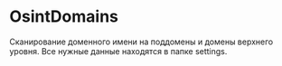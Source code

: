 # OsintDomains
Сканирование доменного имени на поддомены и домены верхнего уровня. Все нужные данные находятся в папке settings.
